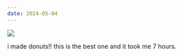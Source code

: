 ```yaml
---
date: 2024-05-04
---
```


![](https://i.imgur.com/Mw2YmRy.png)

i made donuts!! this is the best one and it took me 7 hours.
